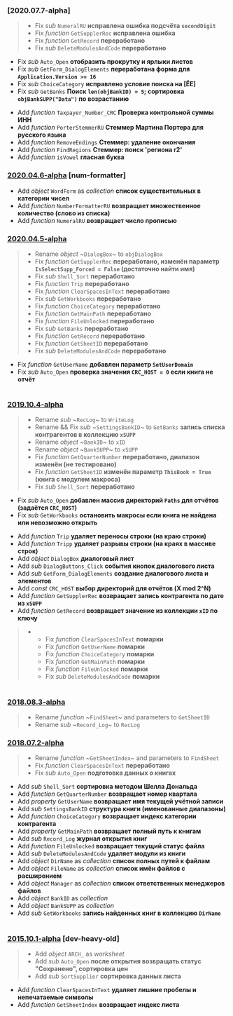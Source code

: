 ### [2020.07.7-alpha]
 > * Fix *sub* `NumeralRU` **исправлена ошибка подсчёта `secondDigit`**
 > * Fix *function* `GetSupplerRec` **исправлена ошибка**
 > * Fix *function* `GetRecord` **переработано**
 > * Fix *sub* `DeleteModulesAndCode` **переработано**
 * Fix *sub* `Auto_Open` **отобразить прокрутку и ярлыки листов**
 * Fix *sub* `GetForm_DialogElements` **переработана форма для `Application.Version >= 16`**
 * Fix *sub* `ChoiceCategory` **исправлено условие поиска на [ЁЕ]**
 * Fix *sub* `GetBanks` **Поиск `len(objBankID) = 5`; сортировка `objBankSUPP("Data")` по возрастанию**
 - Add *function* `Taxpayer_Number_CRC` **Проверка контрольной суммы ИНН**
 - Add *function* `PorterStemmerRU` **Стеммер Мартина Портера для русского языка**
 - Add *function* `RemoveEndings` **Стеммер: удаление окончания**
 - Add *function* `FindRegions` **Стеммер: поиск 'региона r2'**
 - Add *function* `isVowel` **гласная буква**

[2020.06.7-alpha]: ../../compare/14650a0b...master-git-2.18

### [2020.04.6-alpha] \[num-formatter\]
 - Add *object* `WordForm` as *collection* **список существительных в категории чисел**
 - Add *function* `NumberFormatterRU` **возвращает множественное количество (слово из списка)**
 - Add *function* `NumeralRU` **возвращает число прописью**

[2020.04.6-alpha]: ../../compare/9a7fac4a...num-formatter

### [2020.04.5-alpha]
 > * Rename *object* ~`DialogBox`~ to `objDialogBox`
 > * Fix *function* `GetSupplerRec` **переработано, изменён параметр `IsSelectSupp_Forced = False` (достаточно найти имя)**
 > * Fix *sub* `Shell_Sort` **переработано**
 > * Fix *function* `Trip` **переработано**
 > * Fix *function* `ClearSpacesInText` **переработано**
 > * Fix *sub* `GetWorkbooks` **переработано**
 > * Fix *function* `ChoiceCategory` **переработано**
 > * Fix *function* `GetMainPath` **переработано**
 > * Fix *function* `FileUnlocked` **переработано**
 > * Fix *sub* `GetBanks` **переработано**
 > * Fix *function* `GetRecord` **переработано**
 > * Fix *function* `GetSheetID` **переработано**
 > * Fix *sub* `DeleteModulesAndCode` **переработано**
 * Fix *function* `GetUserName` **добавлен параметр `SetUserDomain`**
 * Fix *sub* `Auto_Open` **проверка значения `CRC_HOST = 0` если книга не отчёт**

[2020.04.5-alpha]: ../../commit/9a7fac4a

# 

### [2019.10.4-alpha]
 > * Rename *sub* ~`RecLog`~ to `WriteLog`
 > * Rename && Fix *sub* ~`SettingsBankID`~ to `GetBanks` **запись списка контрагентов в коллекцию `xSUPP`**
 > * Rename *object* ~`BankID`~ to `xID`
 > * Rename *object* ~`BankSUPP`~ to `xSUPP`
 > * Fix *function* `GetQuarterNumber` **переработано, диапазон изменён (не тестировано)**
 > * Fix *function* `GetSheetID` **изменён параметр `ThisBook = True` (книга с модулем макроса)**
 > * Fix *sub* `Shell_Sort` **переработано**
 * Fix *sub* `Auto_Open` **добавлен массив директорий `Paths` для отчётов (задаётся `CRC_HOST`)**
 * Fix *sub* `GetWorkbooks` **остановить макросы если книга не найдена или невозможно открыть**
 - Add *function* `Trip` **удаляет переносы строки (на краю строки)**
 - Add *function* `Tripp` **удаляет разрывы строки (на краях в массиве строк)**
 - Add *object* `DialogBox` **диалоговый лист**
 - Add *sub* `DialogButtons_Click` **события кнопок диалогового листа**
 - Add *sub* `GetForm_DialogElements` **создание диалогового листа и элементов**
 - Add *const* `CRC_HOST` **выбор директорий для отчётов (X mod 2^N)**
 - Add *function* `GetSupplerRec` **возвращает запись контрагента по дате из `xSUPP`**
 - Add *function* `GetRecord` **возвращает значение из коллекции `xID` по ключу**
 > -
 >     * Fix *function* `ClearSpacesInText` **помарки**
 >     * Fix *function* `GetUserName` **помарки**
 >     * Fix *function* `ChoiceCategory` **помарки**
 >     * Fix *function* `GetMainPath` **помарки**
 >     * Fix *function* `FileUnlocked` **помарки**
 >     * Fix *sub* `DeleteModulesAndCode` **помарки**

[2019.10.4-alpha]: ../../commit/96cc161f

# 

### [2018.08.3-alpha]
 > * Rename *function* ~`FindSheet`~ and parameters to `GetSheetID`
 > * Rename *sub* ~`Record_Log`~ to `RecLog`

[2018.08.3-alpha]: ../../commit/9f422069

### [2018.07.2-alpha]
 > * Rename *function* ~`GetSheetIndex`~ and parameters to `FindSheet`
 > * Fix *function* `ClearSpacesInText` **переработано**
 > * Fix *sub* `Auto_Open` **подготовка данных о книгах**
 - Add *sub* `Shell_Sort` **сортировка методом Шелла Дональда**
 - Add *function* `GetQuarterNumber` **возвращает номер квартала**
 - Add *property* `GetUserName` **возвращает имя текущей учётной записи**
 - Add *sub* `SettingsBankID` **структура книги (именованные диапазоны)**
 - Add *function* `ChoiceCategory` **возвращает индекс категории контрагента**
 - Add *property* `GetMainPath` **возвращает полный путь к книгам**
 - Add *sub* `Record_Log` **журнал открытия книг**
 - Add *function* `FileUnlocked` **возвращает текущий статус файла**
 - Add *sub* `DeleteModulesAndCode` **удаляет модули из книги**
 - Add *object* `DirName` as *collection* **список полных путей к файлам**
 - Add *object* `FileName` as *collection* **список имён файлов с расширением**
 - Add *object* `Manager` as *collection* **список ответственных менеджеров файлов**
 - Add *object* `BankID` as *collection*
 - Add *object* `BankSUPP` as *collection*
 - Add *sub* `GetWorkbooks` **запись найденных книг в коллекцию `DirName`**

[2018.07.2-alpha]: ../../commit/9a2087e4

# 

### [2015.10.1-alpha] \[dev-heavy-old\]
 > - Add *object* `ARCH_` as *worksheet*
 > - Add *sub* `Auto_Open` **после открытия возвращать статус "Сохранено", сортировка цен**
 > - Add *sub* `SortSupplier` **сортировка данных листа**
 - Add *function* `ClearSpacesInText` **удаляет лишние пробелы и непечатаемые символы**
 - Add *function* `GetSheetIndex` **возвращает индекс листа**

[2015.10.1-alpha]: ../../../StatsOKM/compare/e784ad25...dev

# 
